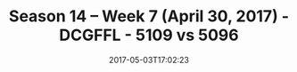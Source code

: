 ---
title: Season 14 – Week 7 (April 30, 2017) - DCGFFL - 5109 vs 5096
teams_score:
- team: 5109
  score:
- team: 5096
  score: 0
mvp: N/A
game-ball: N/A
season: 14
week: 7
date: '2017-05-03T17:02:23'
pageid: season-14-week-7-april-30-2017-5109-vs-5096
---